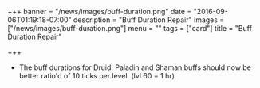 +++
banner = "/news/images/buff-duration.png"
date = "2016-09-06T01:19:18-07:00"
description = "Buff Duration Repair"
images = ["/news/images/buff-duration.png"]
menu = ""
tags = ["card"]
title = "Buff Duration Repair"

+++
* The buff durations for Druid, Paladin and Shaman buffs should now be better ratio'd of 10 ticks per level. (lvl 60 = 1 hr)
<!--more-->
